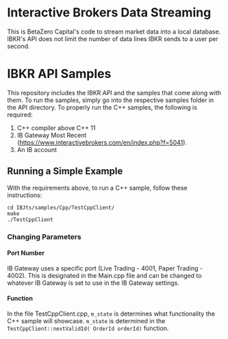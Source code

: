 # Interactive Brokers Data Streaming
This is BetaZero Capital's code to stream market data into a local database. IBKR's API does not limit the number of data lines IBKR sends to a user per second.

# IBKR API Samples
This repository includes the IBKR API and the samples that come along with them. To run the samples, simply go into the respective samples folder in the API directory. To properly run the C++ samples, the following is required:
1. C++ compiler above C++ 11
2. IB Gateway Most Recent (https://www.interactivebrokers.com/en/index.php?f=5041).
3. An IB account

## Running a Simple Example
With the requirements above, to run a C++ sample, follow these instructions:
```
cd IBJts/samples/Cpp/TestCppClient/
make
./TestCppClient
```
### Changing Parameters
#### Port Number
IB Gateway uses a specific port (Live Trading - 4001, Paper Trading - 4002). This is designated in the Main.cpp file and can be changed to whatever IB Gateway is set to use in the IB Gateway settings.

#### Function
In the file TestCppClient.cpp, `m_state` is determines what functionality the C++ sample will showcase. `m_state` is determined in the `TestCppClient::nextValidId( OrderId orderId)` function.

